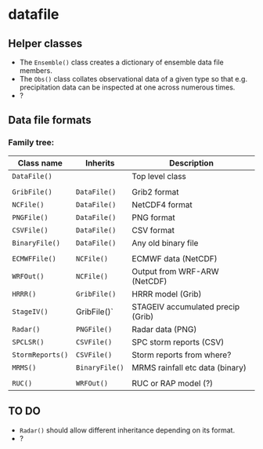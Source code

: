 # datafile

## Helper classes

* The `Ensemble()` class creates a dictionary of ensemble data file members.
* The `Obs()` class collates observational data of a given type so that e.g. precipitation data can be inspected at one across numerous times.
* ?

## Data file formats

### Family tree:

| Class name | Inherits | Description |
| --- | --- | --- |
| `DataFile()`  | | Top level class  |
||||
| `GribFile()` | `DataFile()` | Grib2 format |
| `NCFile()` | `DataFile()` | NetCDF4 format |
| `PNGFile()` | `DataFile()` | PNG format |
| `CSVFile()` | `DataFile()` | CSV format |
| `BinaryFile()` | `DataFile()` | Any old binary file|
||||
| `ECMWFFile()`| `NCFile()` | ECMWF data (NetCDF)|
| `WRFOut()` | `NCFile()` | Output from WRF-ARW (NetCDF) |
| `HRRR()` | `GribFile()` | HRRR model (Grib)|
| `StageIV()` | GribFile()` | STAGEIV accumulated precip (Grib) |
| `Radar()` | `PNGFile()` | Radar data (PNG) |
| `SPCLSR()` | `CSVFile()` | SPC storm reports (CSV) |
| `StormReports()` | `CSVFile()` | Storm reports from where? |
| `MRMS()` | `BinaryFile()` | MRMS rainfall etc data (binary)
||||
| `RUC()` | `WRFOut()` | RUC or RAP model (?)|

## TO DO

* `Radar()` should allow different inheritance depending on its format.
* ?
